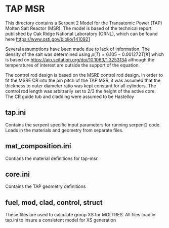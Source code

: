# TAP MSR

This directory contains a Serpent 2 Model for the Transatomic Power (TAP) Molten Salt Reactor (MSR).
The model is based of the technical report published by Oak Ridge National Laboratory (ORNL), which can be found here https://www.osti.gov/biblio/1410921

Several assumptions have been made due to lack of information.
The density of the salt was determined using $`\rho(T)=6.105-0.001272T[K]`$
which is based on https://aip.scitation.org/doi/10.1063/1.3253134 although the temperatures of interest are outside the support of the equation.

The control rod design is based on the MSRE control rod design. 
In order to fit the MSRE CR into the pin pitch of the TAP MSR, it was assumed that the thickness to outer diameter ratio was kept constant for all cylinders.
The control rod length was arbitrarily set to 2/3 the height of the active core. 
The CR guide tub and cladding were assumed to be Hastelloy
 

## tap.ini
Contains the serpent specific input parameters for running serpent2 code.
Loads in the materials and geometry from separate files.

## mat_composition.ini
Contians the material definitions for tap-msr.

## core.ini
Contains the TAP geometry definitions

## fuel, mod, clad, control, struct
These files are used to calculate group XS for MOLTRES. 
All files load in tap.ini to insure a consistent model for XS generation

